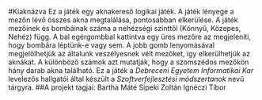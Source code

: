 #Kiaknázva
Ez a játék egy aknakereső logikai játék. A játék lényege a mezőn lévő összes akna megtalálása, pontosabban elkerülése.
A játék mezőinek és bombáinak száma a nehézségi szinttől (Könnyű, Közepes, Nehéz) függ. A bal egérgombbal kattintva egy üres mezőre az megjeleníti, hogy bombára léptünk-e vagy sem.
A jobb gomb lenyomásával megjelölhetjük az általunk veszélyesnek vélt mezőket, így elkerülhetjük az aknákat.
A különböző számok azt mutatják, hogy a szomszédos mezőkön hány darab akna található.
Ez a játék a *Debreceni Egyetem Informatikai Kar* levelezős hallgatói által készült a *Szoftverfejlesztési módszertanok* nevű tárgyra.
##A projekt tagjai:
Bartha Máté
Sipeki Zoltán
Ignéczi Tibor
